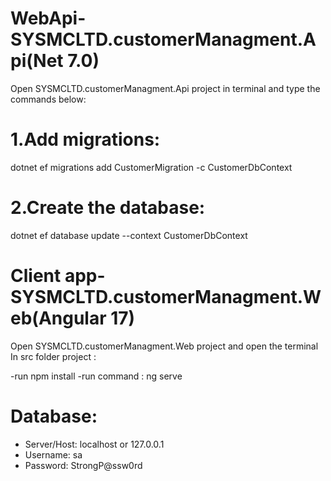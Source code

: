 
# WebApi-SYSMCLTD.customerManagment.Api(Net 7.0)
Open SYSMCLTD.customerManagment.Api project in terminal and type the commands below:

# 1.Add migrations:
 dotnet ef migrations add CustomerMigration -c CustomerDbContext
# 2.Create the database: 
 dotnet ef database update --context CustomerDbContext


# Client app-SYSMCLTD.customerManagment.Web(Angular 17)
Open SYSMCLTD.customerManagment.Web project and open the terminal In src folder   project :

-run npm install
-run command : ng serve


# Database:
* Server/Host: localhost or 127.0.0.1 
* Username: sa
* Password: StrongP@ssw0rd
